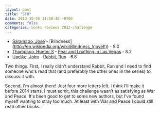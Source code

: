 ```yaml
---
layout: post
title: "STU"
date: 2013-10-06 11:50:48 -0700
comments: false
categories: books reviews 2013-challenge
---
```


- [Saramago, José](http://en.wikipedia.org/wiki/Saramago) - [Blindness](http://en.wikipedia.org/wiki/Blindness_(novel\)) - 8.0
- [Thompson, Hunter S](http://en.wikipedia.org/wiki/Hunter_S._Thompson) - [Fear and Loathing in Las Vegas](http://en.wikipedia.org/wiki/Fear_and_Loathing_in_Las_Vegas) - 8.2
- [Updike, John](http://en.wikipedia.org/wiki/John_Updike) - [Rabbit, Run](http://en.wikipedia.org/wiki/Rabbit,_Run) - 6.8

Two things. First, I really didn't understand Rabbit, Run and I need to find someone who's read that (and preferably the other ones in the series) to discuss it with.

Second, I'm almost there! Just four more letters left. I think I'll make it before 2014 starts. I must admit, this challenge wasn't as satisfying as War and Peace. It's been good to get to some new authors, but I've found myself wanting to stray too much. At least with War and Peace I could still read other books.
